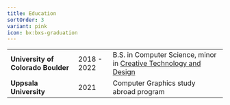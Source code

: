 ```yaml
---
title: Education
sortOrder: 3
variant: pink
icon: bx:bxs-graduation
---
```


<table>
  <tr>
    <td><strong>University of Colorado Boulder</strong></td>
    <td>2018 - 2022</td>
    <td>B.S. in Computer Science, minor in <a href="https://www.colorado.edu/engineering/academics/degree-programs/creative-technology-design">Creative Technology and Design</a></td>
  </tr>
  <tr>
    <td><strong>Uppsala University</strong></td>
    <td>2021</td>
    <td>Computer Graphics study abroad program</td>
  </tr>
</table>